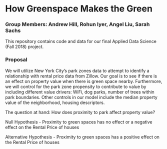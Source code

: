 # How Greenspace Makes the Green

### Group Members: Andrew Hill, Rohun Iyer, Angel Liu, Sarah Sachs
This repository contains code and data for our final Applied Data Science (Fall 2018) project.

### Proposal
We will utilize New York City’s park zones data to attempt to identify a relationship with rental price data from Zillow. Our goal is to see if there is an effect on property value when there is green space nearby. Furthermore, we will control for the park zone propensity to contribute to value by including different value drivers: WiFi,  dog parks, number of trees within park boundaries. Other controls in our model include the median property value of the neighborhood, housing descriptors. 

The question at hand: How does proximity to park affect property value?

Null Hypothesis - Proximity to green spaces has no effect or a negative effect on the Rental Price of houses
 
Alternative Hypothesis - Proximity to green spaces has a positive effect on the Rental Price of houses 

